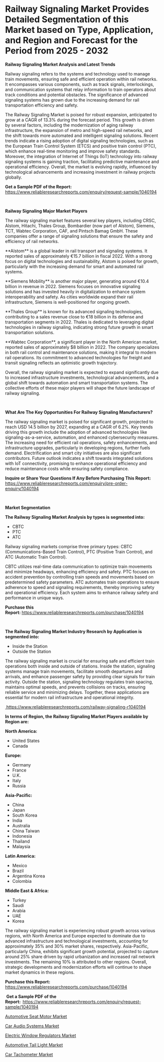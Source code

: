 <p><h1>Railway Signaling Market Provides Detailed Segmentation of this Market based on Type, Application, and Region and Forecast for the Period from 2025 - 2032</h1></p><p><strong>Railway Signaling Market Analysis and Latest Trends</strong></p>
<p><p>Railway signaling refers to the systems and technology used to manage train movements, ensuring safe and efficient operation within rail networks. It encompasses various components, such as track signals, interlockings, and communication systems that relay information to train operators about track conditions and potential obstacles. The significance of advanced signaling systems has grown due to the increasing demand for rail transportation efficiency and safety.</p><p>The Railway Signaling Market is poised for robust expansion, anticipated to grow at a CAGR of 13.3% during the forecast period. This growth is driven by several factors, including the modernization of aging railway infrastructure, the expansion of metro and high-speed rail networks, and the shift towards more automated and intelligent signaling solutions. Recent trends indicate a rising adoption of digital signaling technologies, such as the European Train Control System (ETCS) and positive train control (PTC), which enhance real-time monitoring and improve safety standards. Moreover, the integration of Internet of Things (IoT) technology into railway signaling systems is gaining traction, facilitating predictive maintenance and operational efficiency. Overall, the market is evolving rapidly, influenced by technological advancements and increasing investment in railway projects globally.</p></p>
<p><strong>Get a Sample PDF of the Report:&nbsp;</strong> <a href="https://www.reliableresearchreports.com/enquiry/request-sample/1040194?utm_campaign=116&utm_medium=2&utm_source=Github&utm_content=ia&utm_term=30032025&utm_id=railway-signaling">https://www.reliableresearchreports.com/enquiry/request-sample/1040194</a></p>
<p>&nbsp;</p>
<p><strong>Railway Signaling Major Market Players</strong></p>
<p><p>The railway signaling market features several key players, including CRSC, Alstom, Hitachi, Thales Group, Bombardier (now part of Alstom), Siemens, TCT, Wabtec Corporation, CAF, and Pintsch Bamag GmbH. These companies offer a range of signaling solutions that ensure the safety and efficiency of rail networks.</p><p>**Alstom** is a global leader in rail transport and signaling systems. It reported sales of approximately €15.7 billion in fiscal 2022. With a strong focus on digital technologies and sustainability, Alstom is poised for growth, particularly with the increasing demand for smart and automated rail systems.</p><p>**Siemens Mobility** is another major player, generating around €10.4 billion in revenue in 2022. Siemens focuses on innovative signaling solutions and has invested heavily in digitalization to enhance system interoperability and safety. As cities worldwide expand their rail infrastructure, Siemens is well-positioned for ongoing growth.</p><p>**Thales Group** is known for its advanced signaling technologies, contributing to a sales revenue close to €18 billion in its defense and transportation segments in 2022. Thales is dedicated to leveraging digital technologies in railway signaling, indicating strong future growth in smart transportation solutions.</p><p>**Wabtec Corporation**, a significant player in the North American market, reported sales of approximately $8 billion in 2022. The company specializes in both rail control and maintenance solutions, making it integral to modern rail operations. Its commitment to advanced technologies for freight and transit signaling reflects an optimistic growth trajectory.</p><p>Overall, the railway signaling market is expected to expand significantly due to increased infrastructure investments, technological advancements, and a global shift towards automation and smart transportation systems. The collective efforts of these major players will shape the future landscape of railway signaling.</p></p>
<p>&nbsp;</p>
<p><strong>What Are The Key Opportunities For Railway Signaling Manufacturers?</strong></p>
<p><p>The railway signaling market is poised for significant growth, projected to reach USD 14.5 billion by 2027, expanding at a CAGR of 6.2%. Key trends driving this growth include the adoption of advanced technologies like signaling-as-a-service, automation, and enhanced cybersecurity measures. The increasing need for efficient rail operations, safety enhancements, and infrastructure upgrades, particularly in developing regions, further fuels demand. Electrification and smart city initiatives are also significant contributors. Future outlook indicates a shift towards integrated solutions with IoT connectivity, promising to enhance operational efficiency and reduce maintenance costs while ensuring safety compliance.</p></p>
<p><strong>Inquire or Share Your Questions If Any Before Purchasing This Report:</strong> <a href="https://www.reliableresearchreports.com/enquiry/pre-order-enquiry/1040194?utm_campaign=116&utm_medium=2&utm_source=Github&utm_content=ia&utm_term=30032025&utm_id=railway-signaling">https://www.reliableresearchreports.com/enquiry/pre-order-enquiry/1040194</a></p>
<p>&nbsp;</p>
<p><strong>Market Segmentation</strong></p>
<p><strong>The Railway Signaling Market Analysis by types is segmented into:</strong></p>
<p><ul><li>CBTC</li><li>PTC</li><li>ATC</li></ul></p>
<p><p>Railway signaling markets comprise three primary types: CBTC (Communications-Based Train Control), PTC (Positive Train Control), and ATC (Automatic Train Control). </p><p>CBTC utilizes real-time data communication to optimize train movements and minimize headways, enhancing efficiency and safety. PTC focuses on accident prevention by controlling train speeds and movements based on predetermined safety parameters. ATC automates train operations to ensure adherence to speed and signaling requirements, thereby improving safety and operational efficiency. Each system aims to enhance railway safety and performance in unique ways.</p></p>
<p><strong>Purchase this Report:&nbsp;</strong><a href="https://www.reliableresearchreports.com/purchase/1040194?utm_campaign=116&utm_medium=2&utm_source=Github&utm_content=ia&utm_term=30032025&utm_id=railway-signaling">https://www.reliableresearchreports.com/purchase/1040194</a></p>
<p>&nbsp;</p>
<p><strong>The Railway Signaling Market Industry Research by Application is segmented into:</strong></p>
<p><ul><li>Inside the Station</li><li>Outside the Station</li></ul></p>
<p><p>The railway signaling market is crucial for ensuring safe and efficient train operations both inside and outside of stations. Inside the station, signaling systems manage train movements, facilitate smooth departures and arrivals, and enhance passenger safety by providing clear signals for train activity. Outside the station, signaling technology regulates train spacing, maintains optimal speeds, and prevents collisions on tracks, ensuring reliable service and minimizing delays. Together, these applications are essential for modern rail infrastructure and operational integrity.</p></p>
<p><a href="https://www.reliableresearchreports.com/railway-signaling-r1040194?utm_campaign=116&utm_medium=2&utm_source=Github&utm_content=ia&utm_term=30032025&utm_id=railway-signaling">&nbsp;https://www.reliableresearchreports.com/railway-signaling-r1040194</a></p>
<p><strong>In terms of Region, the Railway Signaling Market Players available by Region are:</strong></p>
<p>
    <p> <strong> North America: </strong>
        <ul>
            <li>United States</li>
            <li>Canada</li>
        </ul>
        </p> 
    <p> <strong> Europe: </strong>
        <ul>
            <li>Germany</li>
            <li>France</li>
            <li>U.K.</li>
            <li>Italy</li>
            <li>Russia</li>
        </ul>
        </p> 
    <p> <strong> Asia-Pacific: </strong>
        <ul>
            <li>China</li>
            <li>Japan</li>
            <li>South Korea</li>
            <li>India</li>
            <li>Australia</li>
            <li>China Taiwan</li>
            <li>Indonesia</li>
            <li>Thailand</li>
            <li>Malaysia</li>
        </ul>
        </p> 
    <p> <strong> Latin America: </strong>
        <ul>
            <li>Mexico</li>
            <li>Brazil</li>
            <li>Argentina Korea</li>
            <li>Colombia</li>
        </ul>
        </p> 
    <p> <strong> Middle East & Africa: </strong>
        <ul>
            <li>Turkey</li>
            <li>Saudi</li>
            <li>Arabia</li>
            <li>UAE</li>
            <li>Korea</li>
        </ul>
    </p>
    </p>
<p><p>The railway signaling market is experiencing robust growth across various regions, with North America and Europe expected to dominate due to advanced infrastructure and technological investments, accounting for approximately 35% and 30% market shares, respectively. Asia-Pacific, particularly China, exhibits significant growth potential, projected to capture around 25% share driven by rapid urbanization and increased rail network investments. The remaining 10% is attributed to other regions. Overall, strategic developments and modernization efforts will continue to shape market dynamics in these regions.</p></p>
<p><strong>Purchase this Report: </strong><a href="https://www.reliableresearchreports.com/purchase/1040194?utm_campaign=116&utm_medium=2&utm_source=Github&utm_content=ia&utm_term=30032025&utm_id=railway-signaling">https://www.reliableresearchreports.com/purchase/1040194</a></p>
<p>&nbsp;<strong>Get a Sample PDF of the Report:&nbsp;&nbsp;</strong><a href="https://www.reliableresearchreports.com/enquiry/request-sample/1040194?utm_campaign=116&utm_medium=2&utm_source=Github&utm_content=ia&utm_term=30032025&utm_id=railway-signaling">https://www.reliableresearchreports.com/enquiry/request-sample/1040194</a></p>
<p><strong></strong></p>
<p><p><a href="https://github.com/fendtdjunawo/Market-Research-Report-List-1/blob/main/automotive-seat-motor-market.md?utm_campaign=116&utm_medium=2&utm_source=Github&utm_content=ia&utm_term=30032025&utm_id=railway-signaling">Automotive Seat Motor Market</a></p><p><a href="https://github.com/palenjeppecd/Market-Research-Report-List-1/blob/main/car-audio-systems-market.md?utm_campaign=116&utm_medium=2&utm_source=Github&utm_content=ia&utm_term=30032025&utm_id=railway-signaling">Car Audio Systems Market</a></p><p><a href="https://github.com/hadshpinay/Market-Research-Report-List-1/blob/main/electric-window-regulators-market.md?utm_campaign=116&utm_medium=2&utm_source=Github&utm_content=ia&utm_term=30032025&utm_id=railway-signaling">Electric Window Regulators Market</a></p><p><a href="https://github.com/danzopachllq/Market-Research-Report-List-1/blob/main/automotive-tail-light-market.md?utm_campaign=116&utm_medium=2&utm_source=Github&utm_content=ia&utm_term=30032025&utm_id=railway-signaling">Automotive Tail Light Market</a></p><p><a href="https://github.com/raaschadonle/Market-Research-Report-List-1/blob/main/car-tachometer-market.md?utm_campaign=116&utm_medium=2&utm_source=Github&utm_content=ia&utm_term=30032025&utm_id=railway-signaling">Car Tachometer Market</a></p></p>